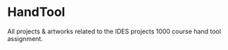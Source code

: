 # HandTool
All projects &amp; artworks related to the IDES projects 1000 course hand tool assignment.
